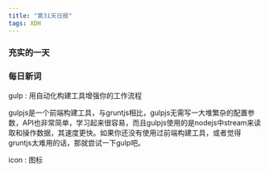 ```yaml
---
title: "第31天日报"
tags: XDH  
---
```


### 充实的一天

### 每日新词

gulp : 用自动化构建工具增强你的工作流程

gulpjs是一个前端构建工具，与gruntjs相比，gulpjs无需写一大堆繁杂的配置参数，API也非常简单，学习起来很容易，而且gulpjs使用的是nodejs中stream来读取和操作数据，其速度更快。如果你还没有使用过前端构建工具，或者觉得gruntjs太难用的话，那就尝试一下gulp吧。

icon : 图标

